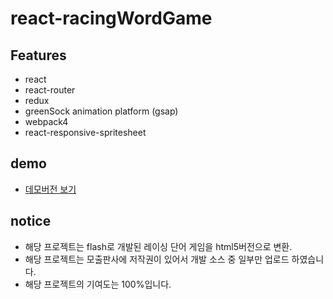 # react-racingWordGame

## Features
- react
- react-router
- redux
- greenSock animation platform (gsap)
- webpack4
- react-responsive-spritesheet

## demo
 - [데모버전 보기](https://puregramer.github.io/react-racingWordGame/dist)
 
 ## notice
 - 해당 프로젝트는 flash로 개발된 레이싱 단어 게임을 html5버전으로 변환.
 - 해당 프로젝트는 모출판사에 저작권이 있어서 
   개발 소스 중 일부만 업로드 하였습니다.
 - 해당 프로젝트의 기여도는 100%입니다.

